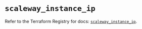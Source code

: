 # `scaleway_instance_ip`

Refer to the Terraform Registry for docs: [`scaleway_instance_ip`](https://registry.terraform.io/providers/scaleway/scaleway/2.42.1/docs/resources/instance_ip).
